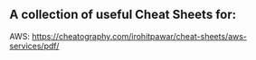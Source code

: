 ## A collection of useful Cheat Sheets for:

AWS: https://cheatography.com/irohitpawar/cheat-sheets/aws-services/pdf/
